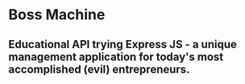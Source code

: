 # Boss Machine

## Educational API trying Express JS - a unique management application for today's most accomplished (evil) entrepreneurs.
